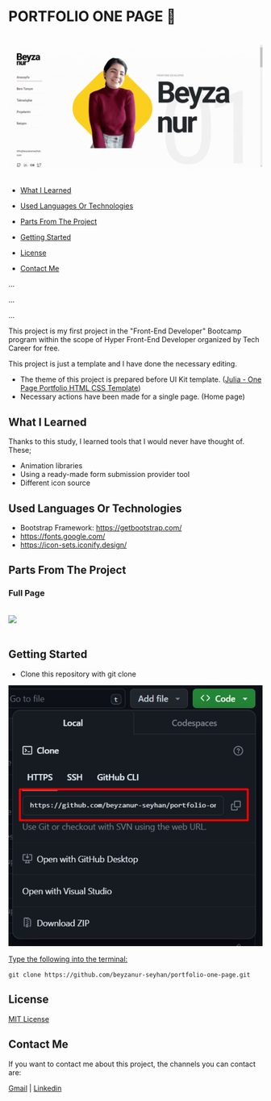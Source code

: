 # PORTFOLIO ONE PAGE 👩

![View](https://raw.githubusercontent.com/beyzanur-seyhan/portfolio-one-page/main/readme-files/header.gif)

- [What I Learned](#what-i-learned)

- [Used Languages Or Technologies](#used-languages-or-technologies)

- [Parts From The Project](#parts-from-the-project) <br/>

- [Getting Started](#getting-started)

- [License](#license)

- [Contact Me](#contact-me)

...

...

...

This project is my first project in the "Front-End Developer" Bootcamp program within the scope of Hyper Front-End Developer organized by Tech Career for free.

This project is just a template and I have done the necessary editing.

- The theme of this project is prepared before UI Kit template. ([Julia - One Page Portfolio HTML CSS Template](https://templatesjungle.gumroad.com/l/julia-onepage-portfolio))
- Necessary actions have been made for a single page. (Home page)

## What I Learned

Thanks to this study, I learned tools that I would never have thought of. These;

- Animation libraries
- Using a ready-made form submission provider tool
- Different icon source

## Used Languages Or Technologies

- Bootstrap Framework: https://getbootstrap.com/
- https://fonts.google.com/
- https://icon-sets.iconify.design/

## Parts From The Project

### Full Page

<br>
<img src="https://github.com/beyzanur-seyhan/portfolio-one-page/blob/static/static/readme-files/full-page.gif?raw=true">
<br><br>

## Getting Started

- Clone this repository with git clone

![Clone-Repository](https://github.com/beyzanur-seyhan/portfolio-one-page/blob/static/static/readme-files/clone-repo.png?raw=true)

<u>Type the following into the terminal:</u>

```
git clone https://github.com/beyzanur-seyhan/portfolio-one-page.git
```

## License

[MIT License](https://github.com/beyzanur-seyhan/portfolio-one-page/blob/main/LICENSE)

## Contact Me

If you want to contact me about this project, the channels you can contact are:

[Gmail](mailto:info@beyzanurseyhan.com) | [Linkedin](https://www.linkedin.com/in/beyzanurseyhan/)
